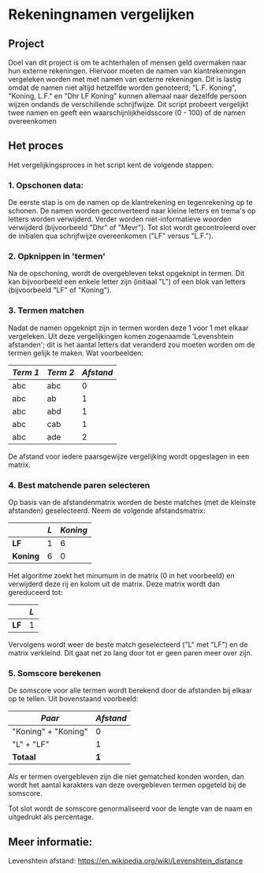 # Rekeningnamen vergelijken

## Project

Doel van dit project is om te achterhalen of mensen geld overmaken naar hun externe rekeningen. Hiervoor moeten de namen van klantrekeningen vergeleken worden met met namen van externe rekeningen. Dit is lastig omdat de namen niet altijd hetzelfde worden genoteerd; "L.F. Koning", "Koning, L.F." en "Dhr LF Koning" kunnen allemaal naar dezelfde persoon wijzen ondands de verschillende schrijfwijze. Dit script probeert vergelijkt twee namen en geeft een waarschijnlijkheidsscore (0 - 100) of de namen overeenkomen


## Het proces

Het vergelijkingsproces in het script kent de volgende stappen:

### 1. Opschonen data:

De eerste stap is om de namen op de klantrekening en tegenrekening op te schonen. De namen worden geconverteerd naar kleine letters en trema's op letters worden verwijderd. Verder worden niet-informatieve woorden verwijderd (bijvoorbeeld "Dhr" of "Mevr"). Tot slot wordt gecontroleerd over de initialen qua schrijfwijze overeenkomen ("LF" versus "L.F."). 

### 2. Opknippen in 'termen'

Na de opschoning, wordt de overgebleven tekst opgeknipt in termen. Dit kan bijvoorbeeld een enkele letter zijn (initiaal "L") of een blok van letters (bijvoorbeeld "LF" of "Koning").

### 3. Termen matchen

Nadat de namen opgeknipt zijn in termen worden deze 1 voor 1 met elkaar vergeleken. Uit deze vergelijkingen komen zogenaamde 'Levenshtein afstanden'; dit is het aantal letters dat veranderd zou moeten worden om de termen gelijk te maken. Wat voorbeelden:

|*Term 1*|*Term 2*|*Afstand*|
|---|---|---|
|abc|abc|0|
|abc|ab|1|
|abc|abd|1|
|abc|cab|1|
|abc|ade|2|

De afstand voor iedere paarsgewijze vergelijking wordt opgeslagen in een matrix.

### 4. Best matchende paren selecteren

Op basis van de afstandenmatrix worden de beste matches (met de kleinste afstanden) geselecteerd. Neem de volgende afstandsmatrix:

||*L*|*Koning*|
|---|---|---|
|**LF**|1|6|
|**Koning**|6|0|

Het algoritme zoekt het minumum in de matrix (0 in het voorbeeld) en verwijderd deze rij en kolom uit de matrix. Deze matrix wordt dan gereduceerd tot:

||*L*|
|---|---|
|**LF**|1|

Vervolgens wordt weer de beste match geselecteerd ("L" met "LF") en de matrix verkleind. Dit gaat net zo lang door tot er geen paren meer over zijn.

### 5. Somscore berekenen

De somscore voor alle termen wordt berekend door de afstanden bij elkaar op te tellen. Uit bovenstaand voorbeeld:

|*Paar*|*Afstand*|
|---|---|
|"Koning" + "Koning"|0|
|"L" + "LF"|1|
|**Totaal**|**1**|

Als er termen overgebleven zijn die niet gematched konden worden, dan wordt het aantal karakters van deze overgebleven termen opgeteld bij de somscore.

Tot slot wordt de somscore genormaliseerd voor de lengte van de naam en uitgedrukt als percentage.


## Meer informatie:

Levenshtein afstand:
https://en.wikipedia.org/wiki/Levenshtein_distance